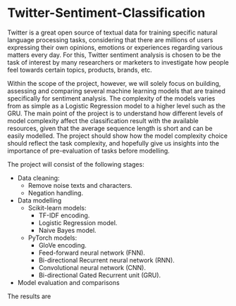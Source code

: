 # Twitter-Sentiment-Classification

Twitter is a great open source of textual data for training specific natural language processing tasks, considering that there are millions of users expressing their own opinions, emotions or experiences regarding various matters every day. For this, Twitter sentiment analysis is chosen to be the task of interest by many researchers or marketers to investigate how people feel towards certain topics, products, brands, etc.

Within the scope of the project, however, we will solely focus on building, assessing and comparing several machine learning models that are trained specifically for sentiment analysis. The complexity of the models varies from as simple as a Logistic Regression model to a higher level such as the GRU. The main point of the project is to understand how different levels of model complexity affect the classification result with the available resources, given that the average sequence length is short and can be easily modelled. The project should show how the model complexity choice should reflect the task complexity, and hopefully give us insights into the importance of pre-evaluation of tasks before modelling.

The project will consist of the following stages:

- Data cleaning:
  - Remove noise texts and characters.
  - Negation handling.
- Data modelling
  - Scikit-learn models:
    - TF-IDF encoding.
    - Logistic Regression model. 
    - Naive Bayes model.
  - PyTorch models:
    - GloVe encoding.
    - Feed-forward neural network (FNN).
    - Bi-directional Recurrent neural network (RNN). 
    - Convolutional neural network (CNN).
    - Bi-directional Gated Recurrent unit (GRU).
- Model evaluation and comparisons

The results are 
